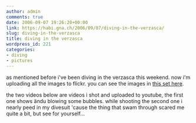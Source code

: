 ```yaml
---
author: admin
comments: true
date: 2006-09-07 19:26:28+00:00
link: https://habi.gna.ch/2006/09/07/diving-in-the-verzasca/
slug: diving-in-the-verzasca
title: diving in the verzasca
wordpress_id: 221
categories:
- diving
- pictures
---
```



as mentioned before i've been diving in the verzasca this weekend. now i'm uploading all the images to flickr. you can see the images in [this set here](https://www.flickr.com/photos/habi/sets/72157594267217032/).
  
the two videos below are videos i shot and uploaded to youtube, the first one shows ändu blowing some bubbles. while shooting the second one i nearly peed in my divesuit 'cause the thing that swam through scared me quite a bit, but see for yourself...




  


  



